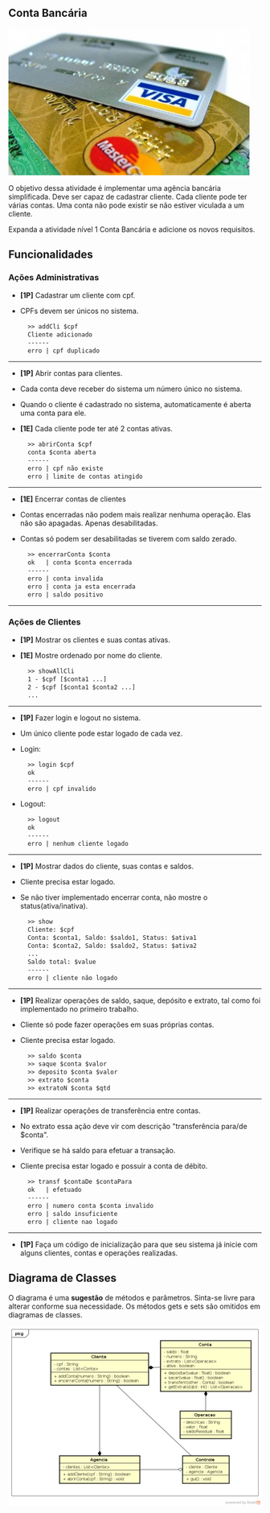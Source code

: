 ## Conta Bancária
![](imagem.jpg)

O objetivo dessa atividade é implementar uma agência bancária simplificada. Deve ser capaz de cadastrar cliente. Cada cliente pode ter várias contas. Uma conta não pode existir se não estiver viculada a um cliente.

Expanda a atividade nível 1 Conta Bancária e adicione os novos requisitos.

## Funcionalidades

### Ações Administrativas

- **[1P]** Cadastrar um cliente com cpf.
- CPFs devem ser únicos no sistema.

        >> addCli $cpf
        Cliente adicionado
        ------
        erro | cpf duplicado

---
- **[1P]** Abrir contas para clientes.
- Cada conta deve receber do sistema um número único no sistema.
- Quando o cliente é cadastrado no sistema, automaticamente é aberta uma conta
  para ele.
- **[1E]** Cada cliente pode ter até 2 contas ativas.

        >> abrirConta $cpf
        conta $conta aberta
        ------
        erro | cpf não existe
        erro | limite de contas atingido

---
- **[1E]** Encerrar contas de clientes
- Contas encerradas não podem mais realizar nenhuma operação. Elas não são apagadas. Apenas desabilitadas.
- Contas só podem ser desabilitadas se tiverem com saldo zerado.

        >> encerrarConta $conta
        ok   | conta $conta encerrada
        ------
        erro | conta invalida
        erro | conta ja esta encerrada
        erro | saldo positivo

---

### Ações de Clientes

- **[1P]** Mostrar os clientes e suas contas ativas.
- **[1E]** Mostre ordenado por nome do cliente.

        >> showAllCli
        1 - $cpf [$conta1 ...]
        2 - $cpf [$conta1 $conta2 ...]
        ...

---
- **[1P]** Fazer login e logout no sistema.
- Um único cliente pode estar logado de cada vez.
- Login:

        >> login $cpf
        ok
        ------
        erro | cpf invalido

- Logout:

        >> logout
        ok
        ------
        erro | nenhum cliente logado

---
- **[1P]** Mostrar dados do cliente, suas contas e saldos.
- Cliente precisa estar logado.
- Se não tiver implementado encerrar conta, não mostre o status(ativa/inativa).

        >> show
        Cliente: $cpf
        Conta: $conta1, Saldo: $saldo1, Status: $ativa1
        Conta: $conta2, Saldo: $saldo2, Status: $ativa2
        ...
        Saldo total: $value
        ------
        erro | cliente não logado

---
- **[1P]** Realizar operações de saldo, saque, depósito e extrato, tal como foi
implementado no primeiro trabalho.
- Cliente só pode fazer operações em suas próprias contas.
- Cliente precisa estar logado.

        >> saldo $conta
        >> saque $conta $valor
        >> deposito $conta $valor
        >> extrato $conta
        >> extratoN $conta $qtd

---
- **[1P]** Realizar operações de transferência entre contas.
- No extrato essa ação deve vir com descrição "transferência para/de $conta".
- Verifique se há saldo para efetuar a transação.
- Cliente precisa estar logado e possuir a conta de débito.

        >> transf $contaDe $contaPara
        ok   | efetuado
        ------
        erro | numero conta $conta invalido
        erro | saldo insuficiente
        erro | cliente nao logado

---
- **[1P]** Faça um código de inicialização para que seu sistema já inicie com
alguns clientes, contas e operações realizadas.


## Diagrama de Classes

O diagrama é uma **sugestão** de métodos e parâmetros. Sinta-se livre para alterar conforme sua necessidade. Os métodos gets e sets são omitidos em diagramas de classes.

![](diagrama.png)
